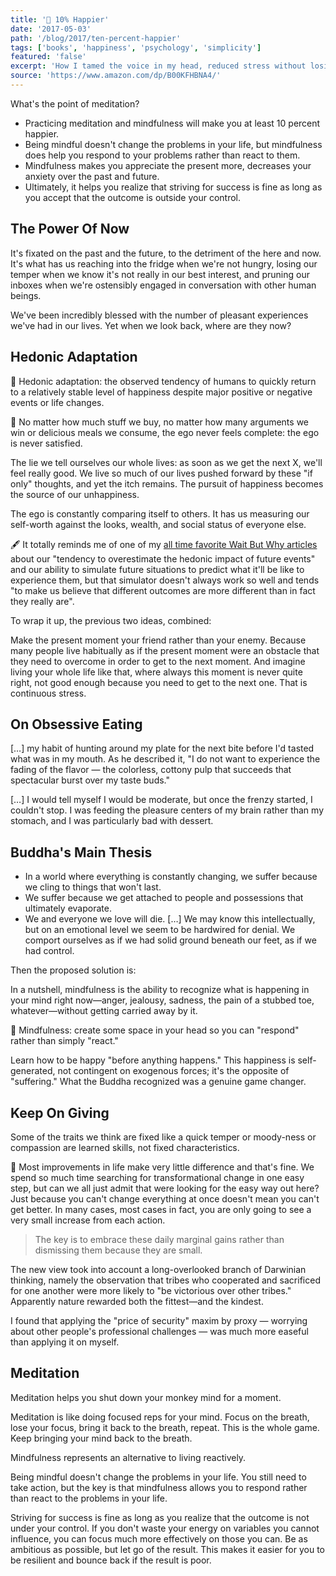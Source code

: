 ```yaml
---
title: '📖 10% Happier'
date: '2017-05-03'
path: '/blog/2017/ten-percent-happier'
tags: ['books', 'happiness', 'psychology', 'simplicity']
featured: 'false'
excerpt: 'How I tamed the voice in my head, reduced stress without losing my edge, and found self-help that actually works — a true story'
source: 'https://www.amazon.com/dp/B00KFHBNA4/'
---
```


What's the point of meditation?

- Practicing meditation and mindfulness will make you at least 10 percent happier.
- Being mindful doesn't change the problems in your life, but mindfulness does help you respond to your problems rather than react to them.
- Mindfulness makes you appreciate the present more, decreases your anxiety over the past and future.
- Ultimately, it helps you realize that striving for success is fine as long as you accept that the outcome is outside your control.

## The Power Of Now

It's fixated on the past and the future, to the detriment of the here and now. It's what has us reaching into the fridge when we're not hungry, losing our temper when we know it's not really in our best interest, and pruning our inboxes when we're ostensibly engaged in conversation with other human beings.

We've been incredibly blessed with the number of pleasant experiences we've had in our lives. Yet when we look back, where are they now?

## Hedonic Adaptation

📍 Hedonic adaptation: the observed tendency of humans to quickly return to a relatively stable level of happiness despite major positive or negative events or life changes.

🔖 No matter how much stuff we buy, no matter how many arguments we win or delicious meals we consume, the ego never feels complete: the ego is never satisfied.

The lie we tell ourselves our whole lives: as soon as we get the next X, we'll feel really good. We live so much of our lives pushed forward by these "if only" thoughts, and yet the itch remains. The pursuit of happiness becomes the source of our unhappiness.

The ego is constantly comparing itself to others. It has us measuring our self-worth against the looks, wealth, and social status of everyone else.

🖋 It totally reminds me of one of my [all time favorite Wait But Why articles](https://waitbutwhy.com/2013/11/life-is-picture-but-you-live-in-pixel.html) about our "tendency to overestimate the hedonic impact of future events" and our ability to simulate future situations to predict what it'll be like to experience them, but that simulator doesn't always work so well and tends "to make us believe that different outcomes are more different than in fact they really are".

To wrap it up, the previous two ideas, combined:

Make the present moment your friend rather than your enemy. Because many people live habitually as if the present moment were an obstacle that they need to overcome in order to get to the next moment. And imagine living your whole life like that, where always this moment is never quite right, not good enough because you need to get to the next one. That is continuous stress.

## On Obsessive Eating

[…] my habit of hunting around my plate for the next bite before I'd tasted what was in my mouth. As he described it, "I do not want to experience the fading of the flavor — the colorless, cottony pulp that succeeds that spectacular burst over my taste buds."

[…] I would tell myself I would be moderate, but once the frenzy started, I couldn't stop. I was feeding the pleasure centers of my brain rather than my stomach, and I was particularly bad with dessert.

## Buddha's Main Thesis

- In a world where everything is constantly changing, we suffer because we cling to things that won't last.
- We suffer because we get attached to people and possessions that ultimately evaporate.
- We and everyone we love will die. […] We may know this intellectually, but on an emotional level we seem to be hardwired for denial. We comport ourselves as if we had solid ground beneath our feet, as if we had control.

Then the proposed solution is:

In a nutshell, mindfulness is the ability to recognize what is happening in your mind right now—anger, jealousy, sadness, the pain of a stubbed toe, whatever—without getting carried away by it.

📍 Mindfulness: create some space in your head so you can "respond" rather than simply "react."

Learn how to be happy "before anything happens." This happiness is self-generated, not contingent on exogenous forces; it's the opposite of "suffering." What the Buddha recognized was a genuine game changer.

## Keep On Giving

Some of the traits we think are fixed like a quick temper or moody-ness or compassion are learned skills, not fixed characteristics.

🔖 Most improvements in life make very little difference and that's fine. We spend so much time searching for transformational change in one easy step, but can we all just admit that were looking for the easy way out here? Just because you can't change everything at once doesn't mean you can't get better. In many cases, most cases in fact, you are only going to see a very small increase from each action.

> The key is to embrace these daily marginal gains rather than dismissing them because they are small.

The new view took into account a long-overlooked branch of Darwinian thinking, namely the observation that tribes who cooperated and sacrificed for one another were more likely to "be victorious over other tribes." Apparently nature rewarded both the fittest—and the kindest.

I found that applying the "price of security" maxim by proxy — worrying about other people's professional challenges — was much more easeful than applying it on myself.

## Meditation

Meditation helps you shut down your monkey mind for a moment.

Meditation is like doing focused reps for your mind. Focus on the breath, lose your focus, bring it back to the breath, repeat. This is the whole game. Keep bringing your mind back to the breath.

Mindfulness represents an alternative to living reactively.

Being mindful doesn't change the problems in your life. You still need to take action, but the key is that mindfulness allows you to respond rather than react to the problems in your life.

Striving for success is fine as long as you realize that the outcome is not under your control. If you don't waste your energy on variables you cannot influence, you can focus much more effectively on those you can. Be as ambitious as possible, but let go of the result. This makes it easier for you to be resilient and bounce back if the result is poor.
